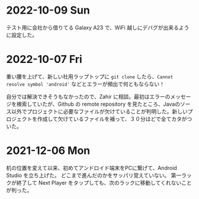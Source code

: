 # 2022-10-09 Sun
テスト用に会社から借りてる Galaxy A23 で、WiFi 越しにデバグが出来るように設定した。

# 2022-10-07 Fri
重い腰を上げて、新しい社用ラップトップに `git clone` したら、`Cannot resolve symbol 'android'` などとエラーが頻出で何ともならない！

自分では解決できそうもなかったので、Zahir に相談。最初はエラーのメッセージを検索していたが、Github の remote repository を見たところ、Javaのソース以外でプロジェクトに必要なファイルが欠けていることが判明した。新しいプロジェクトを作成して欠けているファイルを補って、３０分ほどで全てカタがついた。

# 2021-12-06 Mon
机の位置を変えて以来、初めてアンドロイド端末をPCに繋げて、Android Studio を立ち上げた。
どこまで進んだのかをサッパリ覚えていない。
第一ラックが終了して Next Player をタップしても、次のラックに移動してくれないことが判った。
